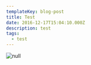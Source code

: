 ```yaml
---
templateKey: blog-post
title: Test
date: 2016-12-17T15:04:10.000Z
description: test
tags:
  - test
---
```

![null](/img/Dad-May-copy.JPG)
